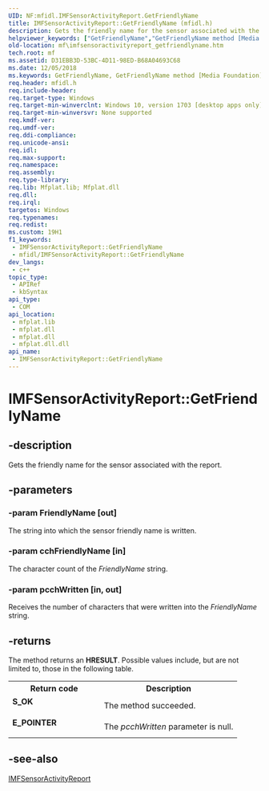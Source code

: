```yaml
---
UID: NF:mfidl.IMFSensorActivityReport.GetFriendlyName
title: IMFSensorActivityReport::GetFriendlyName (mfidl.h)
description: Gets the friendly name for the sensor associated with the report.
helpviewer_keywords: ["GetFriendlyName","GetFriendlyName method [Media Foundation]","GetFriendlyName method [Media Foundation]","IMFSensorActivityReport interface","IMFSensorActivityReport interface [Media Foundation]","GetFriendlyName method","IMFSensorActivityReport.GetFriendlyName","IMFSensorActivityReport::GetFriendlyName","mf.imfsensoractivityreport_getfriendlyname","mfidl/IMFSensorActivityReport::GetFriendlyName"]
old-location: mf\imfsensoractivityreport_getfriendlyname.htm
tech.root: mf
ms.assetid: D31EBB3D-53BC-4D11-98ED-B68A04693C68
ms.date: 12/05/2018
ms.keywords: GetFriendlyName, GetFriendlyName method [Media Foundation], GetFriendlyName method [Media Foundation],IMFSensorActivityReport interface, IMFSensorActivityReport interface [Media Foundation],GetFriendlyName method, IMFSensorActivityReport.GetFriendlyName, IMFSensorActivityReport::GetFriendlyName, mf.imfsensoractivityreport_getfriendlyname, mfidl/IMFSensorActivityReport::GetFriendlyName
req.header: mfidl.h
req.include-header: 
req.target-type: Windows
req.target-min-winverclnt: Windows 10, version 1703 [desktop apps only]
req.target-min-winversvr: None supported
req.kmdf-ver: 
req.umdf-ver: 
req.ddi-compliance: 
req.unicode-ansi: 
req.idl: 
req.max-support: 
req.namespace: 
req.assembly: 
req.type-library: 
req.lib: Mfplat.lib; Mfplat.dll
req.dll: 
req.irql: 
targetos: Windows
req.typenames: 
req.redist: 
ms.custom: 19H1
f1_keywords:
 - IMFSensorActivityReport::GetFriendlyName
 - mfidl/IMFSensorActivityReport::GetFriendlyName
dev_langs:
 - c++
topic_type:
 - APIRef
 - kbSyntax
api_type:
 - COM
api_location:
 - mfplat.lib
 - mfplat.dll
 - mfplat.dll
 - mfplat.dll.dll
api_name:
 - IMFSensorActivityReport::GetFriendlyName
---
```


# IMFSensorActivityReport::GetFriendlyName


## -description

Gets the friendly name for the sensor associated with the report.

## -parameters

### -param FriendlyName [out]

The string into which the sensor friendly name is written.

### -param cchFriendlyName [in]

The character count of the <i>FriendlyName</i> string.

### -param pcchWritten [in, out]

Receives the number of characters that were written into the <i>FriendlyName</i> string.

## -returns

The method returns an <b>HRESULT</b>. Possible values include, but are not limited to, those in the following table.
          

<table>
<tr>
<th>Return code</th>
<th>Description</th>
</tr>
<tr>
<td width="40%">
<dl>
<dt><b>S_OK</b></dt>
</dl>
</td>
<td width="60%">
The method succeeded.
              

</td>
</tr>
<tr>
<td width="40%">
<dl>
<dt><b>E_POINTER</b></dt>
</dl>
</td>
<td width="60%">
The <i>pcchWritten</i> parameter is null.

</td>
</tr>
</table>

## -see-also

<a href="/windows/desktop/api/mfidl/nn-mfidl-imfsensoractivityreport">IMFSensorActivityReport</a>

